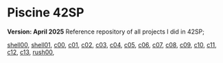 # Piscine 42SP
**Version: April 2025**
Reference repository of all projects I did in 42SP;

[shell00](#shell00),
[shell01](#shell01),
[c00](#C00),
[c01](#C01),
[c02](#C02),
[c03](#C03),
[c04](#C04),
[c05](#C05),
[c06](#C06),
[c07](#C07),
[c08](#C08),
[c09](#C09),
[c10](#C10),
[c11](#C11),
[c12](#C12),
[c13](#C13),
[rush00](#rush00),

